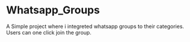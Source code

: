 # Whatsapp_Groups
A Simple project where i integreted whatsapp groups to their categories.
Users can one click join the group.
